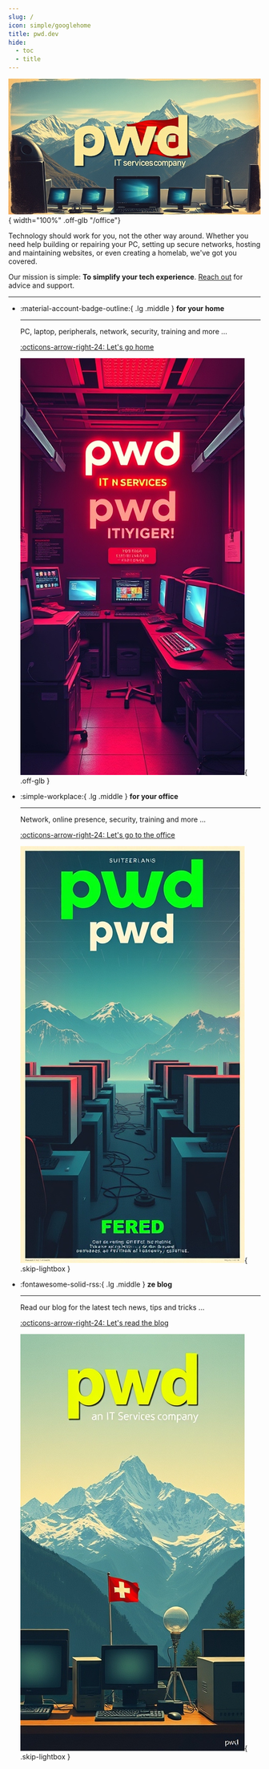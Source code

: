 ```yaml
---
slug: /
icon: simple/googlehome 
title: pwd.dev
hide:
  - toc
  - title
---
```

<style>
  .md-typeset h1,
  .md-content__button {
    display: none;
  }
</style>

![Image title](images/aipwd9.jpg){ width="100%" .off-glb "/office"}

Technology should work for you, not the other way around. Whether you need help building or repairing your PC, setting up secure networks, hosting and maintaining websites, or even creating a homelab, we've got you covered.  

Our mission is simple: **To simplify your tech experience**. <a href="/contact">Reach out</a> for advice and support.


<!-- <span style="display: inline-block; font-size: 1.2em; padding: 0.5em; border: 1px solid #ccc; border-radius: 1em;">
    <a href="/contact">Contact us for a free consultation...</a>
    <a style="font-size: 1.5em; color:#c0583a; display: inline-block; vertical-align: middle;">:fontawesome-solid-headset:</a>
</span> -->

---

<div class="grid cards" markdown>

-   :material-account-badge-outline:{ .lg .middle } __for your home__

    ---

    PC, laptop, peripherals, network, security, training and more ...

    [:octicons-arrow-right-24: Let's go home](/home)

    ![go home](images/aipwd.jpeg){ .off-glb }

-   :simple-workplace:{ .lg .middle } __for your office__

    ---

    Network, online presence, security, training and more ...

    [:octicons-arrow-right-24: Let's go to the office](/office)

    ![office](images/aipwd2.jpeg){ .skip-lightbox }

-   :fontawesome-solid-rss:{ .lg .middle } __ze blog__

    ---

    Read our blog for the latest tech news, tips and tricks ...

    [:octicons-arrow-right-24: Let's read the blog](/blog)

    ![blah blah](images/aipwd4.jpeg){ .skip-lightbox }

</div>

